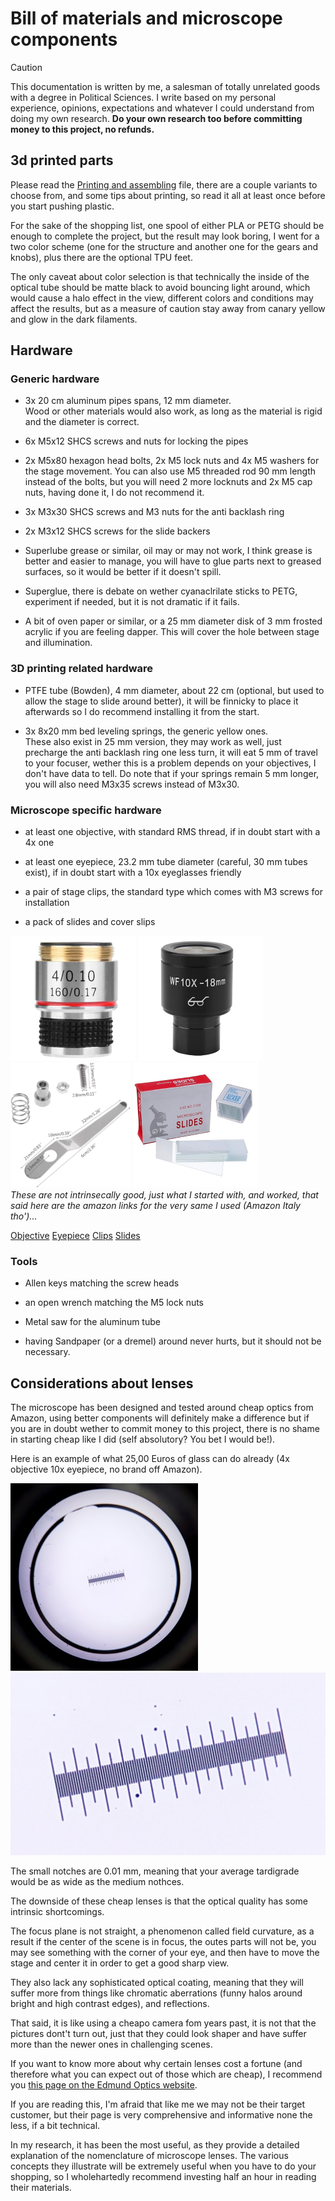 # Bill of materials and microscope components

>[!CAUTION]
>This documentation is written by me, a salesman of totally unrelated goods with a degree in Political Sciences.  I write based on my personal experience, opinions, expectations and whatever I could understand from doing my own research.
>**Do your own research too before committing money to this project, no refunds.**

## 3d printed parts

Please read the [Printing and assembling](/Printing_and_assembling.md) file, there are a couple variants to choose from, and some tips about printing, so read it all at least once before you start pushing plastic.

For the sake of the shopping list, one spool of either PLA or PETG should be enough to complete the project, but the result may look boring, I went for a two color scheme (one for the structure and another one for the gears and knobs), plus there are the optional TPU feet. 

The only caveat about color selection is that technically the inside of the optical tube should be matte black to avoid bouncing light around, which would cause a halo effect in the view, different colors and conditions may affect the results, but as a measure of caution stay away from canary yellow and glow in the dark filaments.

## Hardware

### Generic hardware

- 3x 20 cm aluminum pipes spans, 12 mm diameter.  
Wood or other materials would also work, as long as the material is rigid and the diameter is correct.

- 6x M5x12 SHCS screws and nuts for locking the pipes

- 2x M5x80 hexagon head bolts, 2x M5 lock nuts and 4x M5 washers for the stage movement.  You can also use M5 threaded rod 90 mm length instead of the bolts, but you will need 2 more locknuts and 2x M5 cap nuts, having done it, I do not recommend it.

- 3x M3x30 SHCS screws and M3 nuts for the anti backlash ring

- 2x M3x12 SHCS screws for the slide backers

- Superlube grease or similar, oil may or may not work, I think grease is better and easier to manage, you will have to glue parts next to greased surfaces, so it would be better if it doesn't spill.

- Superglue, there is debate on wether cyanaclrilate sticks to PETG, experiment if needed, but it is not dramatic if it fails.

- A bit of oven paper or similar, or a 25 mm diameter disk of 3 mm frosted acrylic if you are feeling dapper. This will cover the hole between stage and illumination.

### 3D printing related hardware

- PTFE tube (Bowden), 4 mm diameter, about 22 cm (optional, but used to allow the stage to slide around better), it will be finnicky to place it afterwards so I do recommend installing it from the start.

- 3x 8x20 mm bed leveling springs, the generic yellow ones.  
These also exist in 25 mm version, they may work as well, just precharge the anti backlash ring one less turn, it will eat 5 mm of travel to your focuser, wether this is a problem depends on your objectives, I don't have data to tell. 
Do note that if your springs remain 5 mm longer, you will also need M3x35 screws instead of M3x30.

### Microscope specific hardware

- at least one objective, with standard RMS thread, if in doubt start with a 4x one

- at least one eyepiece, 23.2 mm tube diameter (careful, 30 mm tubes exist), if in doubt start with a 10x eyeglasses friendly

- a pair of stage clips, the standard type which comes with M3 screws for installation  

- a pack of slides and cover slips

![/Pictures/cheap_objective.png](/Pictures/cheap_objective.png) ![/Pictures/cheap_eyepiece.png](/Pictures/cheap_eyepiece.png) ![/Pictures/Clips.png](/Pictures/Clips.png) ![/Pictures/slides.png](/Pictures/slides.png)  
_These are not intrinsecally good, just what I started with, and worked, that said here are the amazon links for the very same I used (Amazon Italy tho')..._

[Objective](https://www.amazon.it/dellobiettivo-obiettivi-acromatici-microscopio-biologico/dp/B07XRMMBRK/ref=sr_1_1_sspa?__mk_it_IT=%C3%85M%C3%85%C5%BD%C3%95%C3%91&crid=2NY08BKFBANIX&keywords=microscopio+lente+4x&qid=1706975572&s=industrial&sprefix=microscopio+lente+4%2Cindustrial%2C176&sr=1-1-spons&sp_csd=d2lkZ2V0TmFtZT1zcF9hdGY&psc=1)
[Eyepiece](https://www.amazon.it/Oculare-microscopio-WF002-G-grandangolare-regolabile/dp/B07NMLYC6X?pd_rd_w=Eui6O&content-id=amzn1.sym.96d1abda-aa11-4f46-aefd-d454143536ea&pf_rd_p=96d1abda-aa11-4f46-aefd-d454143536ea&pf_rd_r=RD4ZGR5EZV3XMWFMR19E&pd_rd_wg=lnUyw&pd_rd_r=a92d7860-4b5e-419b-b774-faf18eb14be3&pd_rd_i=B07NMLYC6X&psc=1&ref_=pd_bap_d_grid_rp_0_1_ec_ppx_yo2ov_dt_b_bia_item_t)
[Clips](https://www.amazon.it/unknows-portacampionatore-sconosciuti-Inossidabile-Applicazioni/dp/B0987PYLYM/ref=sr_1_4?__mk_it_IT=%C3%85M%C3%85%C5%BD%C3%95%C3%91&crid=EGTPWBC62ILR&keywords=clip+microscopio&qid=1706975423&s=electronics&sprefix=clip+microscopio%2Celectronics%2C160&sr=1-4)
[Slides](https://www.amazon.it/Huarew-microscopio-pre-puliti-contagocce-plastica/dp/B08Y75VR5Y/ref=sr_1_2_sspa?keywords=vetrini+microscopio&qid=1706975855&sr=8-2-spons&sp_csd=d2lkZ2V0TmFtZT1zcF9hdGY&psc=1)

### Tools

- Allen keys matching the screw heads

- an open wrench matching the M5 lock nuts

- Metal saw for the aluminum tube

- having Sandpaper (or a dremel) around never hurts, but it should not be necessary. 

## Considerations about lenses

The microscope has been designed and tested around cheap optics from Amazon, using better components will definitely make a difference but if you are in doubt wether to commit money to this project, there is no shame in starting cheap like I did (self absolutory? You bet I would be!).  

Here is an example of what 25,00 Euros of glass can do already (4x objective 10x eyepiece, no brand off Amazon).

![Pictures/example.jpeg](/Pictures/example.jpeg)![Pictures/example-crop.png](/Pictures/example-crop.png)

The small notches are 0.01 mm, meaning that your average tardigrade would be as wide as the medium nothces.

The downside of these cheap lenses is that the optical quality has some intrinsic shortcomings.

The focus plane is not straight, a phenomenon called field curvature, as a result if the center of the scene is in focus, the outes parts will not be, you may see something with the corner of your eye, and then have to move the stage and center it in order to get a good sharp view. 

They also lack any sophisticated optical coating, meaning that they will suffer more from things like chromatic aberrations (funny halos around bright and high contrast edges), and reflections.

That said, it is like using a cheapo camera fom years past, it is not that the pictures dont't turn out, just that they could look shaper and have suffer more than the newer ones in challenging scenes.

If you want to know more about why certain lenses cost a fortune (and therefore what you can expect out of those which are cheap), I recommend you [this page on the Edmund Optics website](https://www.edmundoptics.com/knowledge-center/application-notes/microscopy/understanding-microscopes-and-objectives/).

If you are reading this, I'm afraid that like me we may not be their target customer, but their page is very comprehensive and informative none the less, if a bit technical. 

In my research, it has been the most useful, as they provide a detailed explanation of the nomenclature of microscope lenses. The various concepts they illustrate will be extremely useful when you have to do your shopping, so I wholehartedly recommend investing half an hour in reading their materials.

